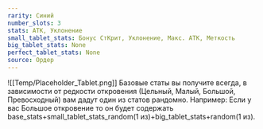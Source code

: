 ```yaml
---
rarity: Синий
number_slots: 3
stats: АТК, Уклонение
small_tablet_stats: Бонус СтКрит, Уклонение, Макс. АТК, Меткость
big_tablet_stats: None
perfect_tablet_stats: None
source: Ордер
---
```

![[Temp/Placeholder_Tablet.png]]
Базовые статы вы получите всегда, в зависимости от редкости откровения (Цельный, Малый, Большой, Превосходный) вам дадут один из статов рандомно. Например: Если у вас Большое откровение то он будет содержать base_stats+small_tablet_stats_random(1 из)+big_tablet_stats+random(1 из).
